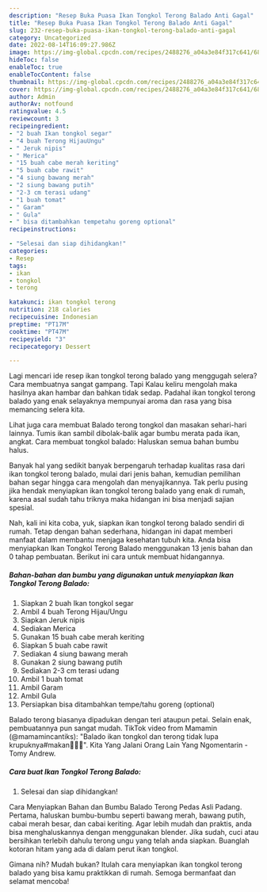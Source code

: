 ```yaml
---
description: "Resep Buka Puasa Ikan Tongkol Terong Balado Anti Gagal"
title: "Resep Buka Puasa Ikan Tongkol Terong Balado Anti Gagal"
slug: 232-resep-buka-puasa-ikan-tongkol-terong-balado-anti-gagal
category: Uncategorized
date: 2022-08-14T16:09:27.986Z
image: https://img-global.cpcdn.com/recipes/2488276_a04a3e84f317c641/680x482cq70/ikan-tongkol-terong-balado-foto-resep-utama.jpg
hideToc: false
enableToc: true
enableTocContent: false
thumbnail: https://img-global.cpcdn.com/recipes/2488276_a04a3e84f317c641/680x482cq70/ikan-tongkol-terong-balado-foto-resep-utama.jpg
cover: https://img-global.cpcdn.com/recipes/2488276_a04a3e84f317c641/680x482cq70/ikan-tongkol-terong-balado-foto-resep-utama.jpg
author: Admin
authorAv: notfound
ratingvalue: 4.5
reviewcount: 3
recipeingredient:
- "2 buah Ikan tongkol segar"
- "4 buah Terong HijauUngu"
- " Jeruk nipis"
- " Merica"
- "15 buah cabe merah keriting"
- "5 buah cabe rawit"
- "4 siung bawang merah"
- "2 siung bawang putih"
- "2-3 cm terasi udang"
- "1 buah tomat"
- " Garam"
- " Gula"
- " bisa ditambahkan tempetahu goreng optional"
recipeinstructions:

- "Selesai dan siap dihidangkan!"
categories:
- Resep
tags:
- ikan
- tongkol
- terong

katakunci: ikan tongkol terong 
nutrition: 218 calories
recipecuisine: Indonesian
preptime: "PT17M"
cooktime: "PT47M"
recipeyield: "3"
recipecategory: Dessert

---
```



Lagi mencari ide resep ikan tongkol terong balado yang menggugah selera? Cara membuatnya sangat gampang. Tapi Kalau keliru mengolah maka hasilnya akan hambar dan bahkan tidak sedap. Padahal ikan tongkol terong balado yang enak selayaknya mempunyai aroma dan rasa yang bisa memancing selera kita.


Lihat juga cara membuat Balado terong tongkol dan masakan sehari-hari lainnya. Tumis ikan sambil dibolak-balik agar bumbu merata pada ikan, angkat. Cara membuat tongkol balado: Haluskan semua bahan bumbu halus.

Banyak hal yang sedikit banyak berpengaruh terhadap kualitas rasa dari ikan tongkol terong balado, mulai dari jenis bahan, kemudian pemilihan bahan segar hingga cara mengolah dan menyajikannya. Tak perlu pusing jika hendak menyiapkan ikan tongkol terong balado yang enak di rumah, karena asal sudah tahu triknya maka hidangan ini bisa menjadi sajian spesial.


Nah, kali ini kita coba, yuk, siapkan ikan tongkol terong balado sendiri di rumah. Tetap dengan bahan sederhana, hidangan ini dapat memberi manfaat dalam membantu menjaga kesehatan tubuh kita. Anda bisa menyiapkan Ikan Tongkol Terong Balado menggunakan 13 jenis bahan dan 0 tahap pembuatan. Berikut ini cara untuk membuat hidangannya.

<!--inarticleads1-->

##### Bahan-bahan dan bumbu yang digunakan untuk menyiapkan Ikan Tongkol Terong Balado:

1. Siapkan 2 buah Ikan tongkol segar
1. Ambil 4 buah Terong Hijau/Ungu
1. Siapkan  Jeruk nipis
1. Sediakan  Merica
1. Gunakan 15 buah cabe merah keriting
1. Siapkan 5 buah cabe rawit
1. Sediakan 4 siung bawang merah
1. Gunakan 2 siung bawang putih
1. Sediakan 2-3 cm terasi udang
1. Ambil 1 buah tomat
1. Ambil  Garam
1. Ambil  Gula
1. Persiapkan  bisa ditambahkan tempe/tahu goreng (optional)


Balado terong biasanya dipadukan dengan teri ataupun petai. Selain enak, pembuatannya pun sangat mudah. TikTok video from Mamamin (@mamamincantiks): &#34;Balado ikan tongkol dan terong tidak lupa krupuknya#makan🍜😋😋&#34;. Kita Yang Jalani Orang Lain Yang Ngomentarin - Tomy Andrew. 

<!--inarticleads2-->

##### Cara buat Ikan Tongkol Terong Balado:


1. Selesai dan siap dihidangkan!

Cara Menyiapkan Bahan dan Bumbu Balado Terong Pedas Asli Padang. Pertama, haluskan bumbu-bumbu seperti bawang merah, bawang putih, cabai merah besar, dan cabai keriting. Agar lebih mudah dan praktis, anda bisa menghaluskannya dengan menggunakan blender. Jika sudah, cuci atau bersihkan terlebih dahulu terong ungu yang telah anda siapkan. Buanglah kotoran hitam yang ada di dalam perut ikan tongkol. 

Gimana nih? Mudah bukan? Itulah cara menyiapkan ikan tongkol terong balado yang bisa kamu praktikkan di rumah. Semoga bermanfaat dan selamat mencoba!
